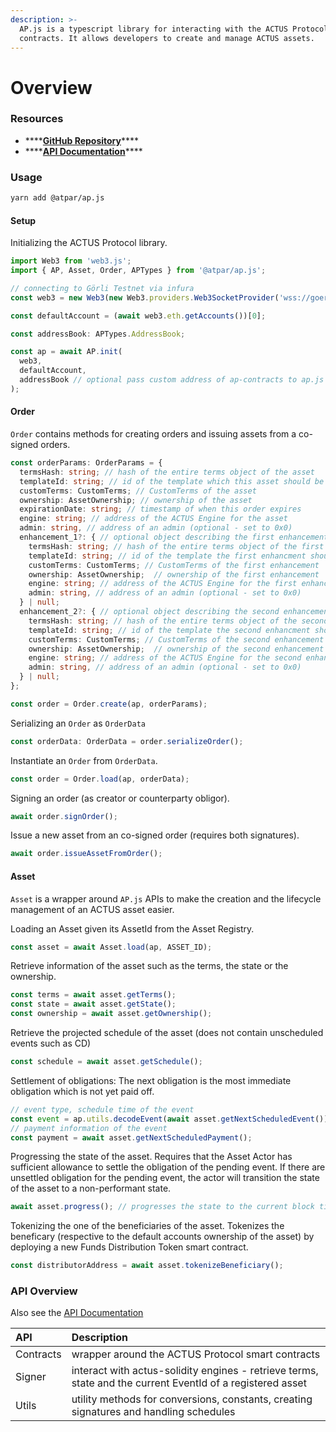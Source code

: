 ```yaml
---
description: >-
  AP.js is a typescript library for interacting with the ACTUS Protocol smart
  contracts. It allows developers to create and manage ACTUS assets.
---
```


# Overview

### Resources

* \*\*\*\*[**GitHub Repository**](https://github.com/atpar/ap-monorepo/tree/MS1/packages/ap.js)\*\*\*\*
* \*\*\*\*[**API Documentation**](https://ap-js.actus-protocol.io/)\*\*\*\*

### Usage

```bash
yarn add @atpar/ap.js
```

#### Setup

Initializing the ACTUS Protocol library.

```typescript
import Web3 from 'web3.js'; 
import { AP, Asset, Order, APTypes } from '@atpar/ap.js';

// connecting to Görli Testnet via infura
const web3 = new Web3(new Web3.providers.Web3SocketProvider('wss://goerli.infura.io/ws/v3/<PROJECT_ID>'));

const defaultAccount = (await web3.eth.getAccounts())[0];

const addressBook: APTypes.AddressBook;

const ap = await AP.init(
  web3,
  defaultAccount,
  addressBook // optional pass custom address of ap-contracts to ap.js
);
```

#### Order

`Order` contains methods for creating orders and issuing assets from a co-signed orders.

```typescript
const orderParams: OrderParams = {
  termsHash: string; // hash of the entire terms object of the asset
  templateId: string; // id of the template which this asset should be based on
  customTerms: CustomTerms; // CustomTerms of the asset
  ownership: AssetOwnership; // ownership of the asset
  expirationDate: string; // timestamp of when this order expires
  engine: string; // address of the ACTUS Engine for the asset 
  admin: string, // address of an admin (optional - set to 0x0)
  enhancement_1?: { // optional object describing the first enhancement
    termsHash: string; // hash of the entire terms object of the first enhancement
    templateId: string; // id of the template the first enhancment should based on
    customTerms: CustomTerms; // CustomTerms of the first enhancement
    ownership: AssetOwnership;  // ownership of the first enhancement
    engine: string; // address of the ACTUS Engine for the first enhancement
    admin: string, // address of an admin (optional - set to 0x0)
  } | null;
  enhancement_2?: { // optional object describing the second enhancement
    termsHash: string; // hash of the entire terms object of the second enhancement
    templateId: string; // id of the template the second enhancment should based on
    customTerms: CustomTerms; // CustomTerms of the second enhancement
    ownership: AssetOwnership;  // ownership of the second enhancement
    engine: string; // address of the ACTUS Engine for the second enhancement
    admin: string, // address of an admin (optional - set to 0x0)
  } | null;
};

const order = Order.create(ap, orderParams);
```

Serializing an `Order` as `OrderData`

```typescript
const orderData: OrderData = order.serializeOrder();
```

Instantiate an `Order` from `OrderData`.

```typescript
const order = Order.load(ap, orderData);
```

Signing an order \(as creator or counterparty obligor\).

```typescript
await order.signOrder();
```

Issue a new asset from an co-signed order \(requires both signatures\).

```typescript
await order.issueAssetFromOrder();
```

#### Asset

`Asset` is a wrapper around `AP.js` APIs to make the creation and the lifecycle management of an ACTUS asset easier.

Loading an Asset given its AssetId from the Asset Registry.

```typescript
const asset = await Asset.load(ap, ASSET_ID);
```

Retrieve information of the asset such as the terms, the state or the ownership.

```typescript
const terms = await asset.getTerms();
const state = await asset.getState();
const ownership = await asset.getOwnership();
```

Retrieve the projected schedule of the asset \(does not contain unscheduled events such as CD\)

```typescript
const schedule = await asset.getSchedule();
```

Settlement of obligations: The next obligation is the most immediate obligation which is not yet paid off.

```typescript
// event type, schedule time of the event
const event = ap.utils.decodeEvent(await asset.getNextScheduledEvent());
// payment information of the event
const payment = await asset.getNextScheduledPayment();
```

Progressing the state of the asset. Requires that the Asset Actor has sufficient allowance to settle the obligation of the pending event. If there are unsettled obligation for the pending event, the actor will transition the state of the asset to a non-performant state.

```typescript
await asset.progress(); // progresses the state to the current block timestamp
```

Tokenizing the one of the beneficiaries of the asset. Tokenizes the beneficary \(respective to the default accounts ownership of the asset\) by deploying a new Funds Distribution Token smart contract.

```typescript
const distributorAddress = await asset.tokenizeBeneficiary();
```

### API Overview

Also see the [API Documentation](https://ap-js.actus-protocol.io/)

| API | Description |
| :--- | :--- |
| Contracts | wrapper around the ACTUS Protocol smart contracts |
| Signer | interact with actus-solidity engines - retrieve terms, state and the current EventId of a registered asset |
| Utils | utility methods for conversions, constants, creating signatures and handling schedules |



